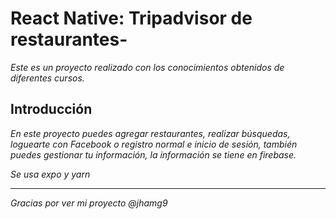# React Native: Tripadvisor de restaurantes-  

_Este es un proyecto realizado con los conocimientos obtenidos de diferentes cursos._


## Introducción

_En este proyecto puedes agregar restaurantes, realizar búsquedas, loguearte con Facebook o registro normal e inicio de sesión, también puedes gestionar tu información, la información se tiene en firebase._

_Se usa expo y yarn_


---
_Gracias por ver mi proyecto_
_@jhamg9_

